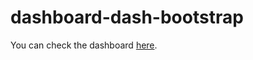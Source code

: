 # dashboard-dash-bootstrap

You can check the dashboard [here](https://my-retail-dash.herokuapp.com/).
